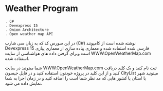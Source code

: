 # Weather Program

    . C#
    . Devexpress 15
    . Onion Architecture
    . Open weather map API


در این سورس کد که به زبان سی  شارپ (C#) نوشته شده است از کامپونند Devexpress 15 فارسی شده استفاده شده و معماری پیاده سازی ار معماری پیازی است  وبرای گرفتن داده های هواشناسی از سایت WWW.OpenWeatherMap.com استفاده شده.

شما میتونید در سایت WWW.OpenWeatherMap.com ثبت نام کنید و یک کلید دریافت کنید و از این کلید در پروژه خودتون استفاده کنید و در فایل جیسون CityList میتونید شهر یا استان یا کشور هایی که مد نظر شما است را اضافه کنید و در زمان اجرا به شما نمایش داده می شود.
